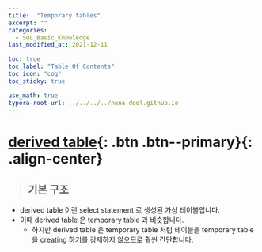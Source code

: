 ```yaml
---
title:  "Temporary tables"
excerpt: ""
categories:
  - SQL_Basic_Knowledge
last_modified_at: 2021-12-11

toc: true
toc_label: "Table Of Contents"
toc_icon: "cog"
toc_sticky: true

use_math: true
typora-root-url: ../../../../hana-dool.github.io
---
```


# [derived table](#link){: .btn .btn--primary}{: .align-center}

> ## 기본 구조

- derived table 이란 select statement 로 생성된 가상 테이블입니다. 
- 이때 derived table 은 temporary table 과 비슷합니다. 
  - 하지만 derived table 은 temporary table 처럼 테이블을 temporary table 을 creating 하기를 강제하지 않으므로 훨씬 간단합니다.

